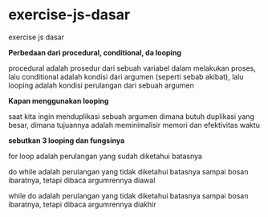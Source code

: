 # exercise-js-dasar
exercise js dasar

<b>Perbedaan dari procedural, conditional, da looping</b>
<br>
<p>procedural adalah prosedur dari sebuah variabel dalam melakukan proses, lalu conditional adalah kondisi dari argumen (seperti sebab akibat), lalu looping adalah kondisi perulangan dari sebuah argumen</p>

<b>Kapan menggunakan looping</b>
<br>
<p>saat kita ingin menduplikasi sebuah argumen dimana butuh duplikasi yang besar, dimana tujuannya adalah meminimalisir memori dan efektivitas waktu</p>

<b>sebutkan 3 looping dan fungsinya</b>
<br>
<p>for loop adalah perulangan yang sudah diketahui batasnya</p>
<p>do while adalah perulangan yang tidak diketahui batasnya sampai bosan ibaratnya, tetapi dibaca argumrennya diawal</p>
<p>while do adalah perulangan yang tidak diketahui batasnya sampai bosan ibaratnya, tetapi dibaca argumrennya diakhir</p>
